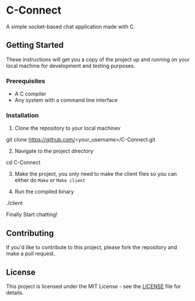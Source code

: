 # C-Connect
A simple socket-based chat application made with C.

## Getting Started
These instructions will get you a copy of the project up and running on your local machine for development and testing purposes.

### Prerequisites
- A C compiler
- Any system with a command line interface

### Installation
1. Clone the repository to your local machinev

git clone https://github.com/<your_username>/C-Connect.git

2. Navigate to the project directory

cd C-Connect

3. Make the project, you only need to make the client files so you can either do
`Make` or `Make client`

4. Run the compiled binary

./client

Finally Start chatting!

## Contributing
If you'd like to contribute to this project, please fork the repository and make a pull request.

## License
This project is licensed under the MIT License - see the [LICENSE](LICENSE) file for details.



